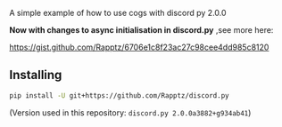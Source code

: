 A simple example of how to use cogs with discord py 2.0.0

**Now with changes to async initialisation in discord.py**
,see more here:

https://gist.github.com/Rapptz/6706e1c8f23ac27c98cee4dd985c8120

Installing
----------
``` sh
pip install -U git+https://github.com/Rapptz/discord.py
```
(Version used in this repository: `discord.py 2.0.0a3882+g934ab41`)
